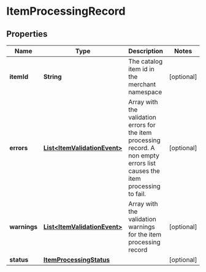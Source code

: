 

# ItemProcessingRecord

## Properties

Name | Type | Description | Notes
------------ | ------------- | ------------- | -------------
**itemId** | **String** | The catalog item id in the merchant namespace |  [optional]
**errors** | [**List&lt;ItemValidationEvent&gt;**](ItemValidationEvent.md) | Array with the validation errors for the item processing record. A non empty errors list causes the item processing to fail. |  [optional]
**warnings** | [**List&lt;ItemValidationEvent&gt;**](ItemValidationEvent.md) | Array with the validation warnings for the item processing record |  [optional]
**status** | [**ItemProcessingStatus**](ItemProcessingStatus.md) |  |  [optional]




